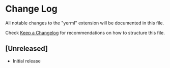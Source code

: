 # Change Log

All notable changes to the "yerml" extension will be documented in this file.

Check [Keep a Changelog](http://keepachangelog.com/) for recommendations on how to structure this file.

## [Unreleased]

- Initial release